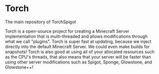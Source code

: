 # Torch
The main repository of TorchSpigot

Torch is a open-source project for creating a Minecraft Server implementation that is multi-threaded and allows modifications through what we call "plugins". Torch is super fast at updating, because we inject directly into the default Minecraft Server. We could even make builds for snapshots! Torch is also good at using all of your allocated resources such as the CPU's threads, that also means that your server will be faster than using other server modifications such as Spigot, Sponge, Glowstone, and Glowstone++!
